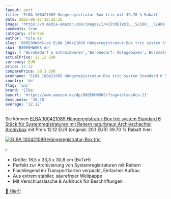 ```yaml
---
layout: post
title: 'ELBA 100421089 Hängeregistratur-Box tric mit 39.70 % Rabatt'
date: 2021-06-17 10:22:35
image: 'https://m.media-amazon.com/images/I/415tdEikmIL._SL500_._SL400_.jpg'
comments: true
category: ofertas
author: 'tole.es'
slug: 'B00E0HW9KS-de ELBA 100421089 Hängeregistratur-Box tric system Standard 6...'
sku: 'B00E0HW9KS-de'
tags: [ 'Bürobedarf & Schreibwaren','Bürobedarf: Ablageboxen','Büromaterial','Karton-Versandtaschen','Klammern & Ringe','Klebebänder, Klebstoffe & Befestigungsmittel','Mappen & Sammler','Mappen, Ordner & Zubehör','Ordner-Ablagesysteme für Firmen & Büros','Ringbücher & Zubehör','Schreibtischorganisationsboxen','Schreibtischzubehör & Ablage','Umschläge & Versandzubehör','Versandtaschen','Versandtaschen & -kartons','elba', ]
actualPrice: 12.12 EUR
currency: EUR
price: 12.12
comparePrice: 20.1 EUR
prodname: 'ELBA 100421089 Hängeregistratur-Box tric system Standard 6 Stück für Systemregistraturen mit Reitern naturbraun Archivschachtel Archivbox'
country: 'de'
flag: '🇩🇪'
brand: 'Elba'
buyurl: 'https://www.amazon.de/dp/B00E0HW9KS/?tag=tolees0ca-21'
descuento: '39.70'
average: '12.12'
---
```


Sie können [ELBA 100421089 Hängeregistratur-Box tric system Standard 6 Stück für Systemregistraturen mit Reitern naturbraun Archivschachtel Archivbox](https://www.amazon.de/dp/B00E0HW9KS/?tag=tolees0ca-21) mit Preis 12.12 EUR (original: 20.1 EUR) 39.70 % Rabatt hier:

[![ELBA 100421089 Hängeregistratur-Box tric](https://m.media-amazon.com/images/I/415tdEikmIL._SL500_._SL400_.jpg)](https://www.amazon.de/dp/B00E0HW9KS/?tag=tolees0ca-21)

ℹ️:

- Größe: 18,5 x 33,3 x 30,8 cm (BxTxH)
- Perfekt zur Archivierung von Systemregistraturen mit Reitern
- Flachliegend im Transportkarton verpackt, Einfacher Aufbau
- Aus extrem stabiler, säurefreier Wellpappe
- Mit Verschlusslasche & Aufdruck für Beschriftungen

[🛒 Hier!!](https://www.amazon.de/dp/B00E0HW9KS/?tag=tolees0ca-21)
